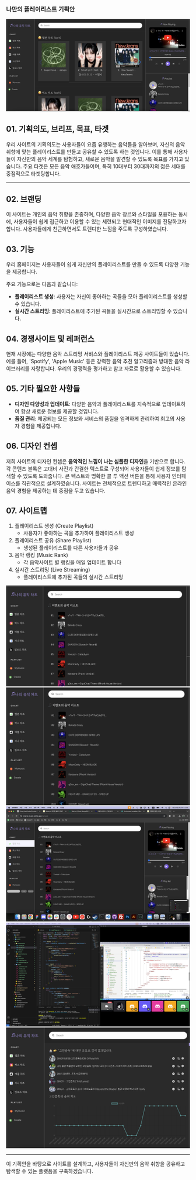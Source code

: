 ### 나만의 플레이리스트 기획안

<img src="/img/img01.png">

## 01. 기획의도, 브리프, 목표, 타겟

우리 사이트의 기획의도는 사용자들이 요즘 유행하는 음악들을 알아보며, 자신의 음악 취향에 맞는 플레이리스트를 만들고 공유할 수 있도록 하는 것입니다. 이를 통해 사용자들이 자신만의 음악 세계를 탐험하고, 새로운 음악을 발견할 수 있도록 목표를 가지고 있습니다. 주요 타겟은 모든 음악 애호가들이며, 특히 10대부터 30대까지의 젊은 세대를 중점적으로 타겟팅합니다.

---

## 02. 브랜딩

이 사이트는 개인의 음악 취향을 존중하며, 다양한 음악 장르와 스타일을 포용하는 동시에, 사용자들이 쉽게 접근하고 이용할 수 있는 세련되고 현대적인 이미지를 전달하고자 합니다. 사용자들에게 친근하면서도 트렌디한 느낌을 주도록 구성하였습니다.

## 03. 기능

우리 홈페이지는 사용자들이 쉽게 자신만의 플레이리스트를 만들 수 있도록 다양한 기능을 제공합니다.

주요 기능으로는 다음과 같습니다:

-   **플레이리스트 생성**: 사용자는 자신이 좋아하는 곡들을 모아 플레이리스트를 생성할 수 있습니다.
-   **실시간 스트리밍**: 플레이리스트에 추가된 곡들을 실시간으로 스트리밍할 수 있습니다.

## 04. 경쟁사이트 및 레퍼런스

현재 시장에는 다양한 음악 스트리밍 서비스와 플레이리스트 제공 사이트들이 있습니다. 예를 들어, 'Spotify', 'Apple Music' 등은 강력한 음악 추천 알고리즘과 방대한 음악 라이브러리를 자랑합니다. 우리의 경쟁력을 평가하고 참고 자료로 활용할 수 있습니다.

## 05. 기타 필요한 사항들

-   **디자인 다양성과 업데이트**: 다양한 음악과 플레이리스트를 지속적으로 업데이트하여 항상 새로운 정보를 제공할 것입니다.
-   **품질 관리**: 제공되는 모든 정보와 서비스의 품질을 엄격하게 관리하여 최고의 사용자 경험을 제공합니다.

## 06. 디자인 컨셉

저희 사이트의 디자인 컨셉은 **음악적인 느낌이 나는 심플한 디자인**을 기반으로 합니다. 각 콘텐츠 블록은 고대비 사진과 간결한 텍스트로 구성되어 사용자들이 쉽게 정보를 탐색할 수 있도록 도와줍니다. 큰 텍스트와 명확한 콜 투 액션 버튼을 통해 사용자 인터페이스를 직관적으로 설계하였습니다. 사이트는 전체적으로 트렌디하고 매력적인 온라인 음악 경험을 제공하는 데 중점을 두고 있습니다.

## 07. 사이트맵

1. 플레이리스트 생성 (Create Playlist)
    - 사용자가 좋아하는 곡을 추가하여 플레이리스트 생성
2. 플레이리스트 공유 (Share Playlist)
    - 생성된 플레이리스트를 다른 사용자들과 공유
3. 음악 랭킹 (Music Rank)
    - 각 음악사이트 별 랭킹을 매일 업데이트 합니다
4. 실시간 스트리밍 (Live Streaming)
    - 플레이리스트에 추가된 곡들의 실시간 스트리밍

<img src="/img/img02.png">
<img src="/img/img03.png">
<img src="/img/img04.png">
<img src="/img/img05.png">
<img src="/img/img06.png">

---

이 기획안을 바탕으로 사이트를 설계하고, 사용자들이 자신만의 음악 취향을 공유하고 탐색할 수 있는 플랫폼을 구축하겠습니다.